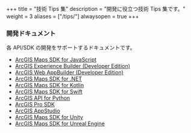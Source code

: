+++
title = "技術 Tips 集"
description = "開発に役立つ技術 Tips 集です。"
weight = 3
aliases = ["/tips/"]
alwaysopen = true
+++
　　
### 開発ドキュメント

各 API/SDK の開発をサポートするドキュメントです。

* [ArcGIS Maps SDK for JavaScript](../tips/javascript/)
* [ArcGIS Experience Builder (Developer Edition)](../tips/experience-builder/)
* [ArcGIS Web AppBuilder (Developer Edition)](../tips/webappbuilder/)
* [ArcGIS Maps SDK for .NET](../tips/dotnet/)
* [ArcGIS Maps SDK for Kotlin](../tips/android/)
* [ArcGIS Maps SDK for Swift](../tips/ios/)
* [ArcGIS API for Python](../tips/python/)
* [ArcGIS Pro SDK](../tips/prosdk/)
* [ArcGIS AppStudio](../tips/appstudio/)
* [ArcGIS Maps SDK for Unity](../tips/unity/)
* [ArcGIS Maps SDK for Unreal Engine](../tips/unreal-engine/)



